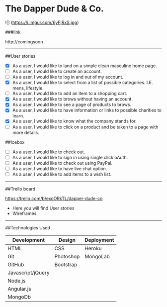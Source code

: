 # The Dapper Dude & Co.
![] (https://i.imgur.com/6yFjRxS.jpg)

###link

http://comingsoon

________________________________________
##User stories

- [x] As a user, I would like to land on a simple clean masculine home page.
- [ ] As a user, I would like to create an account.
- [ ] As a user, I would like to log in and out of my account.
- [x] As a user, I would like to select from a list of possible categories. I.E. mens, lifestyle.
- [ ] As a user, I would like to add an item to a shopping cart.
- [x] As a user, I would like to brows without having an account.
- [x] As a user, I would like to see a page of products to brows.
- [x] As a user, I would like to have information or links to possible charities to learn.
- [x] As a user, I would like to know what the company stands for.
- [ ] As a user, I would like to click on a product and be taken to a page with more details.

##Icebox

- [ ] As a user, I would like to check out.
- [ ] As a user, I would like to sign in using single click oAuth.
- [ ] As a user, I would like to check out using PayPal.
- [ ] As a user, I would like to have live chat option.
- [ ] As a user, I would like to add items to a wish list.

________________________________________
##Trello board

https://trello.com/b/exoORkTL/dapper-dude-co

- Here you will find User stories
- Wireframes.
________________________________________
##Technologies Used

Development | Design | Deployment
------------ | ------------- | -------------
HTML | CSS | Heroku
Git | Photoshop | MongoLab
GitHub | Bootstrap | 
Javascript/jQuery | 
Node.js |
Angular.js |
MongoDb |
